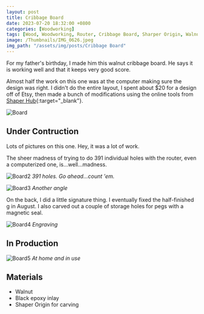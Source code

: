 ```yaml
---
layout: post
title: Cribbage Board
date: 2023-07-20 18:32:00 +0800
categories: [Woodworking]
tags: [Wood, Woodworking, Router, Cribbage Board, Sharper Origin, Walnut]
image: /Thumbnails/IMG_0626.jpeg
img_path: "/assets/img/posts/Cribbage Board"
---
```


For my father's birthday, I made him this walnut cribbage board. He says it is working well and that it keeps very good score.

Almost half the work on this one was at the computer making sure the design was right.  I didn't do the entire layout, I spent about $20 for a design off of Etsy, then made a bunch of modifications using the online tools from [Shaper Hub]{:target="_blank"}.

![Board][Board]

## Under Contruction

Lots of pictures on this one.  Hey, it was a lot of work.

The sheer madness of trying to do 391 individual holes with the router, even a computerized one, is...well...madness.  

![Board2][Board2]
_391 holes.  Go ahead...count 'em._

![Board3][Board3]
_Another angle_

On the back, I did a little signature thing.  I eventually fixed the half-finished g in August.  I also carved out a couple of storage holes for pegs with a magnetic seal.

![Board4][Board4]
_Engraving_

## In Production

![Board5][Board5]
_At home and in use_

## Materials

- Walnut
- Black epoxy inlay
- Shaper Origin for carving

[Board]: CribbageBoard02.jpeg
[Board2]: 20230720_200245-1.jpeg
[Board3]: 20230720_163338.jpeg
[Board4]: 20230720_163408.jpeg
[Board5]: IMG_0626.jpeg
[Shaper Hub]: https://hub.shapertools.com
